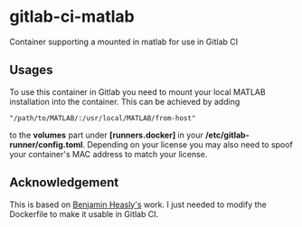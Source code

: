 # gitlab-ci-matlab
Container supporting a mounted in matlab for use in Gitlab CI

## Usages
To use this container in Gitlab you need to mount your local MATLAB installation into the container. This can be achieved by adding
```YML
"/path/to/MATLAB/:/usr/local/MATLAB/from-host"
```
to the **volumes** part under **[runners.docker]** in your **/etc/gitlab-runner/config.toml**. Depending on your license you may also need to spoof your container's MAC address to match your license.

## Acknowledgement

This is based on [Benjamin Heasly's](https://github.com/benjamin-heasly/matlab-support) work. I just needed to modify the Dockerfile to make it usable in Gitlab CI.
